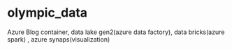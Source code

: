 # olympic_data
Azure Blog container, data lake gen2(azure data factory), data bricks(azure spark) , azure synaps(visualization)
